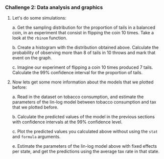 ### Challenge 2: Data analysis and graphics

1. Let's do some simulations:

	a. Get the sampling distribution for the proportion of tails in a balanced
    coin, in an experiment that consist in flipping the coin 10 times. Take a
    look at the `rbinom` function.

	b. Create a histogram with the distribution obtained above. Calculate the
    probability of observing more than 8 of tails in 10 throws and mark that event
    on the graph.
	
	c. Imagine our experiment of flipping a coin 10 times produced 7 tails.
    Calculate the 99% confidence interval for the proportion of tails.
	
2. Now lets get some more information about the models that we plotted before:

	a. Read in the dataset on tobacco consumption, and estimate the parameters of the
	lin-log model between tobacco consumption and tax that we plotted before.

	b. Calculate the predicted values of the model in the previous sections with
	confidence intervals at the 99\% confidence level.

	c. Plot the predicted values you calculated above without using the `stat`
    and `formula` arguments.

	e. Estimate the parameters of the lin-log model above with fixed effects per
    state, and get the predictions using the average tax rate in that state.

